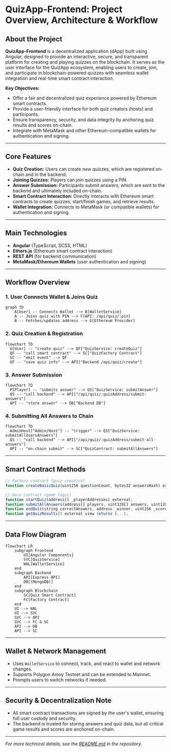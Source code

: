 # QuizApp-Frontend: Project Overview, Architecture & Workflow

## About the Project

**QuizApp-Frontend** is a decentralized application (dApp) built using Angular, designed to provide an interactive, secure, and transparent platform for creating and playing quizzes on the blockchain. It serves as the user interface for the QuizApp ecosystem, enabling users to create, join, and participate in blockchain-powered quizzes with seamless wallet integration and real-time smart contract interaction.

**Key Objectives:**
- Offer a fair and decentralized quiz experience powered by Ethereum smart contracts.
- Provide a user-friendly interface for both quiz creators (hosts) and participants.
- Ensure transparency, security, and data integrity by anchoring quiz results and scores on-chain.
- Integrate with MetaMask and other Ethereum-compatible wallets for authentication and signing.

---

## Core Features

- **Quiz Creation:** Users can create new quizzes, which are registered on-chain and in the backend.
- **Joining Quizzes:** Players can join quizzes using a PIN.
- **Answer Submission:** Participants submit answers, which are sent to the backend and ultimately included on-chain.
- **Smart Contract Interaction:** Directly interacts with Ethereum smart contracts to create quizzes, start/finish games, and retrieve results.
- **Wallet Integration:** Connects to MetaMask (or compatible wallets) for authentication and signing.

---

## Main Technologies

- **Angular** (TypeScript, SCSS, HTML)
- **Ethers.js** (Ethereum smart contract interaction)
- **REST API** (for backend communication)
- **MetaMask/Ethereum Wallets** (user authentication and signing)

---

## Workflow Overview

### 1. User Connects Wallet & Joins Quiz

```mermaid
graph TD
    A[User] -- Connects Wallet --> B[WalletService]
    A -- Joins quiz with PIN --> F[API: /api/quiz/:pin]
    B -- Fetches/updates address --> G[Ethereum Provider]
```

### 2. Quiz Creation & Registration

```mermaid
flowchart TD
  U[User] -- "create quiz" --> QF["QuizService: createQuiz"]
  QF -- "call smart contract" --> SC["QuizFactory Contract"]
  SC -- "emit event" --> QF
  QF -- "save quiz info" --> API["Backend /api/quiz/create"]
```

### 3. Answer Submission

```mermaid
flowchart TD
  P[Player] -- "submits answer" --> QS["QuizService: submitAnswer"]
  QS -- "call backend" --> API["/api/quiz/:quizAddress/submit-answers"]
  API -- "store answer" --> DB["Backend DB"]
```

### 4. Submitting All Answers to Chain

```mermaid
flowchart TD
  AdminHost["Admin/Host"] -- "trigger" --> QS["QuizService: submitAllUsersAnswers"]
  QS -- "call backend" --> API["/api/quiz/:quizAddress/submit-all-answers"]
  API -- "on-chain submit" --> SC["QuizContract: submitAllAnswers"]
```

---

## Smart Contract Methods

```typescript
// Factory contract (quiz creation)
function createBasicQuiz(uint256 questionCount, bytes32 answersHash) external returns (address);

// Quiz contract (game logic)
function startQuiz(address[] _playerAddresses) external;
function submitAllAnswers(address[] players, uint128[] answers, uint128[] scores) external;
function endQuiz(string correctAnswers, address _winner, uint256 _score) external;
function getQuizResults() external view returns (...);
```

---

## Data Flow Diagram

```mermaid
flowchart LR
    subgraph Frontend
        UI[Angular Components]
        SVC[QuizService]
        WAL[WalletService]
    end
    subgraph Backend
        API[Express API]
        DB[(MongoDB)]
    end
    subgraph Blockchain
        SC[Quiz Smart Contract]
        FC[Factory Contract]
    end
    UI --> WAL
    UI --> SVC
    SVC --> API
    SVC --> FC & SC
    API --> DB
    API --> SC
```

---

## Wallet & Network Management

- Uses `WalletService` to connect, track, and react to wallet and network changes.
- Supports Polygon Amoy Testnet and can be extended to Mainnet.
- Prompts users to switch networks if needed.

---

## Security & Decentralization Note

- All smart contract transactions are signed by the user's wallet, ensuring full user custody and security.
- The backend is trusted for storing answers and quiz data, but all critical game results and scores are anchored on-chain.

---

*For more technical details, see the [README.md](./README.md) in the repository.*
